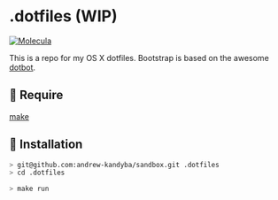 # .dotfiles (WIP)
[![Molecula](https://github.com/andrew-kandyba/sandbox/actions/workflows/main.yml/badge.svg)](https://github.com/andrew-kandyba/sandbox/actions/workflows/main.yml)

This is a repo for my OS X dotfiles.
Bootstrap is based on the awesome [dotbot](https://github.com/anishathalye/dotbot).

## :teddy_bear: Require


[make](https://www.gnu.org/software/make/)    

## :unicorn: Installation

```sh
> git@github.com:andrew-kandyba/sandbox.git .dotfiles
> cd .dotfiles

> make run
```
